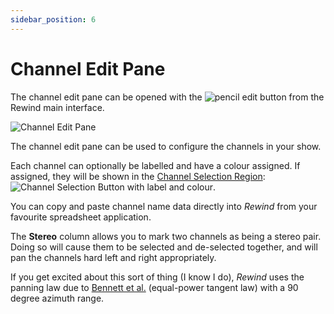 ```yaml
---
sidebar_position: 6
---
```


# Channel Edit Pane
The channel edit pane can be opened with the ![pencil](/img/rewind/ui-edit-pencil.png) edit button from the
Rewind main interface.

![Channel Edit Pane](/img/rewind/edit-pane.png)

The channel edit pane can be used to configure the channels in your show.

Each channel can optionally be labelled and have a colour assigned. If assigned,
they will be shown in the [Channel Selection Region](channel-selection-region):
![Channel Selection Button with label and colour](/img/rewind/ui-channel-button.png).

You can copy and paste channel name data directly into *Rewind* from your favourite
spreadsheet application.

The **Stereo** column allows you to mark two channels as being a stereo pair. Doing so will cause
them to be selected and de-selected together, and will pan the channels hard left and right
appropriately.

If you get excited about this sort of thing (I know I do), *Rewind* uses the panning law due to
[Bennett et al.](https://www.aes.org/e-lib/browse.cfm?elib=4449) (equal-power tangent law) with a 90
degree azimuth range.
